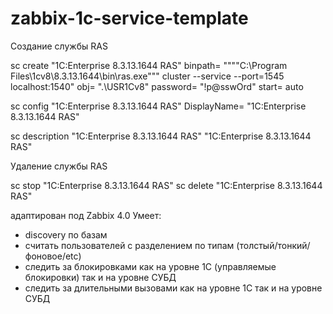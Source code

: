 # zabbix-1c-service-template

Создание службы RAS

sc create "1C:Enterprise 8.3.13.1644 RAS" binpath= """"C:\Program Files\1cv8\8.3.13.1644\bin\ras.exe""" cluster --service --port=1545 localhost:1540" obj= ".\USR1Cv8" password= "!p@sswOrd" start= auto

sc config "1C:Enterprise 8.3.13.1644 RAS" DisplayName= "1C:Enterprise 8.3.13.1644 RAS"

sc description "1C:Enterprise 8.3.13.1644 RAS" "1C:Enterprise 8.3.13.1644 RAS"

Удаление службы RAS

sc stop "1C:Enterprise 8.3.13.1644 RAS"
sc delete "1C:Enterprise 8.3.13.1644 RAS"



адаптирован под Zabbix 4.0
Умеет:
- discovery по базам
- считать пользователей с разделением по типам (толстый/тонкий/фоновое/etc)
- следить за блокировками как на уровне 1С (управляемые блокировки) так и на уровне СУБД
- следить за длительными вызовами как на уровне 1С так и на уровне СУБД
